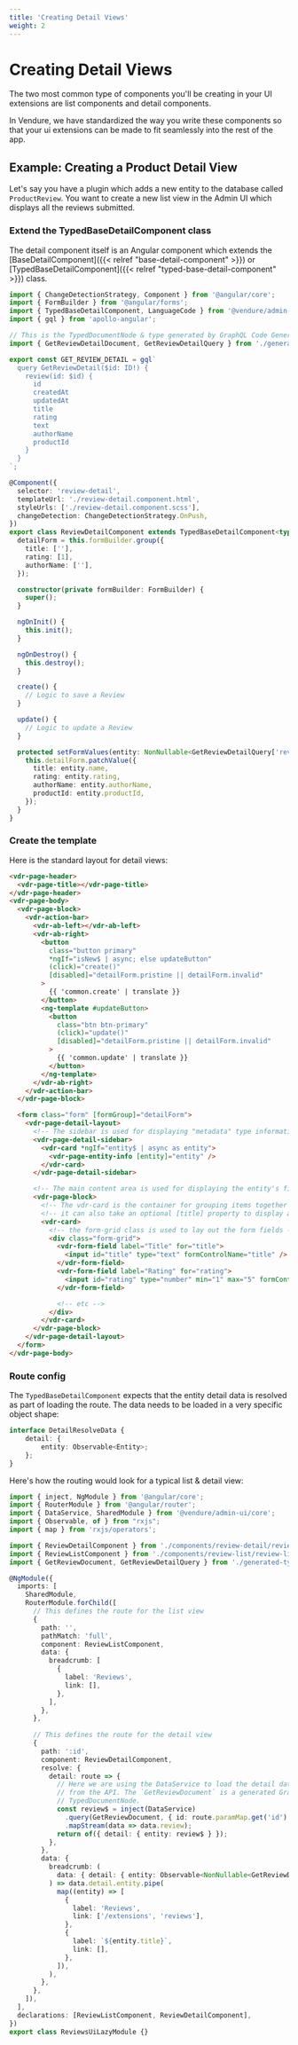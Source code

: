 ```yaml
---
title: 'Creating Detail Views'
weight: 2
---
```


# Creating Detail Views

The two most common type of components you'll be creating in your UI extensions are list components and detail components.

In Vendure, we have standardized the way you write these components so that your ui extensions can be made to fit seamlessly into the rest of the app.

## Example: Creating a Product Detail View

Let's say you have a plugin which adds a new entity to the database called `ProductReview`. You want to create a new list view in the Admin UI which displays all the reviews submitted.

### Extend the TypedBaseDetailComponent class

The detail component itself is an Angular component which extends the [BaseDetailComponent]({{< relref "base-detail-component" >}}) or [TypedBaseDetailComponent]({{< relref "typed-base-detail-component" >}}) class.

```ts
import { ChangeDetectionStrategy, Component } from '@angular/core';
import { FormBuilder } from '@angular/forms';
import { TypedBaseDetailComponent, LanguageCode } from '@vendure/admin-ui/core';
import { gql } from 'apollo-angular';

// This is the TypedDocumentNode & type generated by GraphQL Code Generator
import { GetReviewDetailDocument, GetReviewDetailQuery } from './generated-types';

export const GET_REVIEW_DETAIL = gql`
  query GetReviewDetail($id: ID!) {
    review(id: $id) {
      id
      createdAt
      updatedAt
      title
      rating
      text
      authorName
      productId
    }
  }
`;

@Component({
  selector: 'review-detail',
  templateUrl: './review-detail.component.html',
  styleUrls: ['./review-detail.component.scss'],
  changeDetection: ChangeDetectionStrategy.OnPush,
})
export class ReviewDetailComponent extends TypedBaseDetailComponent<typeof GetReviewDetailDocument> implements OnInit, OnDestroy {
  detailForm = this.formBuilder.group({
    title: [''],
    rating: [1],
    authorName: [''],
  });

  constructor(private formBuilder: FormBuilder) {
    super();
  }

  ngOnInit() {
    this.init();
  }

  ngOnDestroy() {
    this.destroy();
  }

  create() {
    // Logic to save a Review
  }

  update() {
    // Logic to update a Review
  }

  protected setFormValues(entity: NonNullable<GetReviewDetailQuery['review']>, languageCode: LanguageCode): void {
    this.detailForm.patchValue({
      title: entity.name,
      rating: entity.rating,
      authorName: entity.authorName,
      productId: entity.productId,
    });
  }
}
```

### Create the template

Here is the standard layout for detail views:

```html
<vdr-page-header>
  <vdr-page-title></vdr-page-title>
</vdr-page-header>
<vdr-page-body>
  <vdr-page-block>
    <vdr-action-bar>
      <vdr-ab-left></vdr-ab-left>
      <vdr-ab-right>
        <button
          class="button primary"
          *ngIf="isNew$ | async; else updateButton"
          (click)="create()"
          [disabled]="detailForm.pristine || detailForm.invalid"
        >
          {{ 'common.create' | translate }}
        </button>
        <ng-template #updateButton>
          <button
            class="btn btn-primary"
            (click)="update()"
            [disabled]="detailForm.pristine || detailForm.invalid"
          >
            {{ 'common.update' | translate }}
          </button>
        </ng-template>
      </vdr-ab-right>
    </vdr-action-bar>
  </vdr-page-block>

  <form class="form" [formGroup]="detailForm">
    <vdr-page-detail-layout>
      <!-- The sidebar is used for displaying "metadata" type information about the entity -->
      <vdr-page-detail-sidebar>
        <vdr-card *ngIf="entity$ | async as entity">
          <vdr-page-entity-info [entity]="entity" />
        </vdr-card>
      </vdr-page-detail-sidebar>

      <!-- The main content area is used for displaying the entity's fields -->
      <vdr-page-block>
        <!-- The vdr-card is the container for grouping items together on a page -->
        <!-- it can also take an optional [title] property to display a title -->
        <vdr-card>
          <!-- the form-grid class is used to lay out the form fields -->
          <div class="form-grid">
            <vdr-form-field label="Title" for="title">
              <input id="title" type="text" formControlName="title" />
            </vdr-form-field>
            <vdr-form-field label="Rating" for="rating">
              <input id="rating" type="number" min="1" max="5" formControlName="rating" />
            </vdr-form-field>

            <!-- etc -->
          </div>
        </vdr-card>
      </vdr-page-block>
    </vdr-page-detail-layout>
  </form>
</vdr-page-body>
```

### Route config

The `TypedBaseDetailComponent` expects that the entity detail data is resolved as part of loading the route. The data needs to be loaded in a very specific object shape:

```ts
interface DetailResolveData {
    detail: {
        entity: Observable<Entity>;
    };
}
```

Here's how the routing would look for a typical list & detail view:

```ts
import { inject, NgModule } from '@angular/core';
import { RouterModule } from '@angular/router';
import { DataService, SharedModule } from '@vendure/admin-ui/core';
import { Observable, of } from "rxjs";
import { map } from 'rxjs/operators';

import { ReviewDetailComponent } from './components/review-detail/review-detail.component';
import { ReviewListComponent } from './components/review-list/review-list.component';
import { GetReviewDocument, GetReviewDetailQuery } from './generated-types';

@NgModule({
  imports: [
    SharedModule,
    RouterModule.forChild([
      // This defines the route for the list view  
      {
        path: '',
        pathMatch: 'full',
        component: ReviewListComponent,
        data: {
          breadcrumb: [
            {
              label: 'Reviews',
              link: [],
            },
          ],
        },
      },
        
      // This defines the route for the detail view  
      {
        path: ':id',
        component: ReviewDetailComponent,
        resolve: {
          detail: route => {
            // Here we are using the DataService to load the detail data
            // from the API. The `GetReviewDocument` is a generated GraphQL
            // TypedDocumentNode.  
            const review$ = inject(DataService)
              .query(GetReviewDocument, { id: route.paramMap.get('id') })
              .mapStream(data => data.review);
            return of({ detail: { entity: review$ } });
          },
        },
        data: {
          breadcrumb: (
            data: { detail: { entity: Observable<NonNullable<GetReviewDetailQuery['review']>> } },
          ) => data.detail.entity.pipe(
            map((entity) => [
              {
                label: 'Reviews',
                link: ['/extensions', 'reviews'],
              },
              {
                label: `${entity.title}`,
                link: [],
              },
            ]),
          ),
        },
      },
    ]),
  ],
  declarations: [ReviewListComponent, ReviewDetailComponent],
})
export class ReviewsUiLazyModule {}
```
